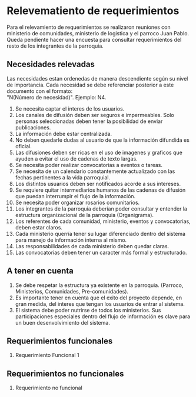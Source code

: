 <h1>Relevematiento de requerimientos</h1>

<p>Para el relevamiento de requerimientos se realizaron reuniones con ministerio de comunidades, ministerio de logistica y el parroco Juan Pablo. Queda pendiente hacer una encuesta para consultar requerimientos del resto de los integrantes de la parroquia.</p>

<h2>Necesidades relevadas</h2>

<p>Las necesidades estan ordenedas de manera descendiente según su nivel de importancia. Cada necesidad se debe referenciar posterior a este documento con el formato:<br> "N(Número de necesidad)". Ejemplo: N4.</p>

<ol>
    <li>Se necesita captar el interes de los usuarios.</li>
    <li>Los canales de difusión deben ser seguros e impermeables. Solo personas seleccionadas deben tener la posibilidad de enviar publicaciones.</li>
    <li>La información debe estar centralizada.</li>
    <li>No deben quedarle dudas al usuario de que la información difundida es oficial.</li>
    <li>Las difusiones deben ser ricas en el uso de imagenes y graficos que ayuden a evitar el uso de cadenas de texto largas.</li>
    <li>Se necesita poder realizar convocatorias a eventos o tareas.</li>
    <li>Se necesita de un calendario constantemente actualizado con las fechas pertinentes a la vida parroquial.</li>
    <li>Los distintos usuarios deben ser notificados acorde a sus intereses.</li>
    <li>Se requiere quitar intermediarios humanos de las cadenas de difusión que puedan interrumpir el flujo de la información.</li>
    <li>Se necesita poder organizar rosarios comunitarios.</li>
    <li>Los integrantes de la parroquia deberían poder consultar y entender la estructura organizacional de la parroquia (Organigrama).</li>
    <li>Los referentes de cada comunidad, ministerio, eventos y convocatorias, deben estar claros.</li>
    <li>Cada ministerio querría tener su lugar diferenciado dentro del sistema para manejo de información interna al mismo.</li>
    <li>Las responsabilidades de cada ministerio deben quedar claras.</li>
    <li>Las convocatorias deben tener un caracter más formal y estructurado.</li>
</ol>

<h2>A tener en cuenta</h2>

<ol>
    <li>Se debe respetar la estructura ya existente en la parroquia. (Parroco, Ministerios, Comunidades, Pre-comunidades).</li>
    <li>Es importante tener en cuenta que el exito del proyecto depende, en gran medida, del interes que tengan los usuarios de entrar al sistema.</li>
    <li>El sistema debe poder nutrirse de todos los ministerios. Sus participaciones especiales dentro del flujo de información es clave para un buen desenvolvimiento del sistema.</li>
</ol>

<h2>Requerimientos funcionales</h2>

<ol>
    <li>Requerimiento Funcional 1</li>
</ol>

<h2>Requerimientos no funcionales</h2>

<ol>
    <li>Requerimiento no funcional</li>
</ol>